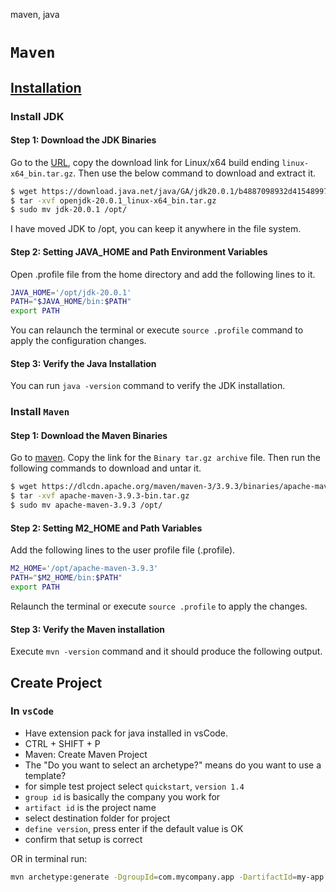 maven, java

# `Maven`

## [Installation](https://www.digitalocean.com/community/tutorials/install-maven-linux-ubuntu)

### Install JDK

#### Step 1: Download the JDK Binaries

Go to the [URL](https://jdk.java.net/20/), copy the download link for Linux/x64 build ending `linux-x64_bin.tar.gz`. Then use the below command to download and extract it.

```bash
$ wget https://download.java.net/java/GA/jdk20.0.1/b4887098932d415489976708ad6d1a4b/9/GPL/openjdk-20.0.1_linux-x64_bin.tar.gz
$ tar -xvf openjdk-20.0.1_linux-x64_bin.tar.gz
$ sudo mv jdk-20.0.1 /opt/
```

I have moved JDK to /opt, you can keep it anywhere in the file system.

#### Step 2: Setting JAVA_HOME and Path Environment Variables

Open .profile file from the home directory and add the following lines to it.

```bash
JAVA_HOME='/opt/jdk-20.0.1'
PATH="$JAVA_HOME/bin:$PATH"
export PATH
```

You can relaunch the terminal or execute `source .profile` command to apply the configuration changes.

#### Step 3: Verify the Java Installation

You can run `java -version` command to verify the JDK installation.

### Install `Maven`

#### Step 1: Download the Maven Binaries

Go to [maven](https://maven.apache.org/download.cgi). Copy the link for the `Binary tar.gz archive` file. Then run the following commands to download and untar it.

```bash
$ wget https://dlcdn.apache.org/maven/maven-3/3.9.3/binaries/apache-maven-3.9.3-bin.tar.gz
$ tar -xvf apache-maven-3.9.3-bin.tar.gz
$ sudo mv apache-maven-3.9.3 /opt/
```

#### Step 2: Setting M2_HOME and Path Variables

Add the following lines to the user profile file (.profile).

```bash
M2_HOME='/opt/apache-maven-3.9.3'
PATH="$M2_HOME/bin:$PATH"
export PATH
```

Relaunch the terminal or execute `source .profile` to apply the changes.

#### Step 3: Verify the Maven installation

Execute `mvn -version` command and it should produce the following output.

## Create Project

### In `vsCode`

- Have extension pack for java installed in vsCode.
- CTRL + SHIFT + P
- Maven: Create Maven Project
- The "Do you want to select an archetype?" means do you want to use a template?
- for simple test project select `quickstart`, `version 1.4`
- `group id` is basically the company you work for
- `artifact id` is the project name
- select destination folder for project
- `define version`, press enter if the default value is OK
- confirm that setup is correct

OR in terminal run:

```bash
mvn archetype:generate -DgroupId=com.mycompany.app -DartifactId=my-app -DarchetypeArtifactId=maven-archetype-quickstart -DarchetypeVersion=1.4 -DinteractiveMode=false
```
